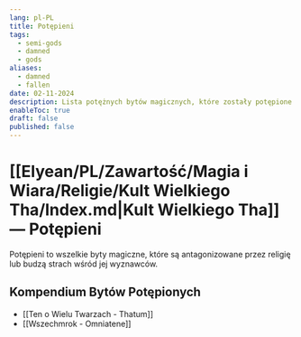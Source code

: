 ```yaml
---
lang: pl-PL
title: Potępieni
tags:
  - semi-gods
  - damned
  - gods
aliases:
  - damned
  - fallen
date: 02-11-2024
description: Lista potężnych bytów magicznych, które zostały potępione przez Kult Wielkiego Tha.
enableToc: true
draft: false
published: false
---
```

# [[Elyean/PL/Zawartość/Magia i Wiara/Religie/Kult Wielkiego Tha/Index.md|Kult Wielkiego Tha]] — Potępieni

Potępieni to wszelkie byty magiczne, które są antagonizowane przez religię lub budzą strach wśród jej wyznawców.

## Kompendium Bytów Potępionych

- [[Ten o Wielu Twarzach - Thatum]]
- [[Wszechmrok - Omniatene]]